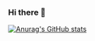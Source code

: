 ### Hi there 👋

[![Anurag's GitHub stats](https://github-readme-stats.vercel.app/api?username=clebertonf)](https://github.com/anuraghazra/github-readme-stats)
